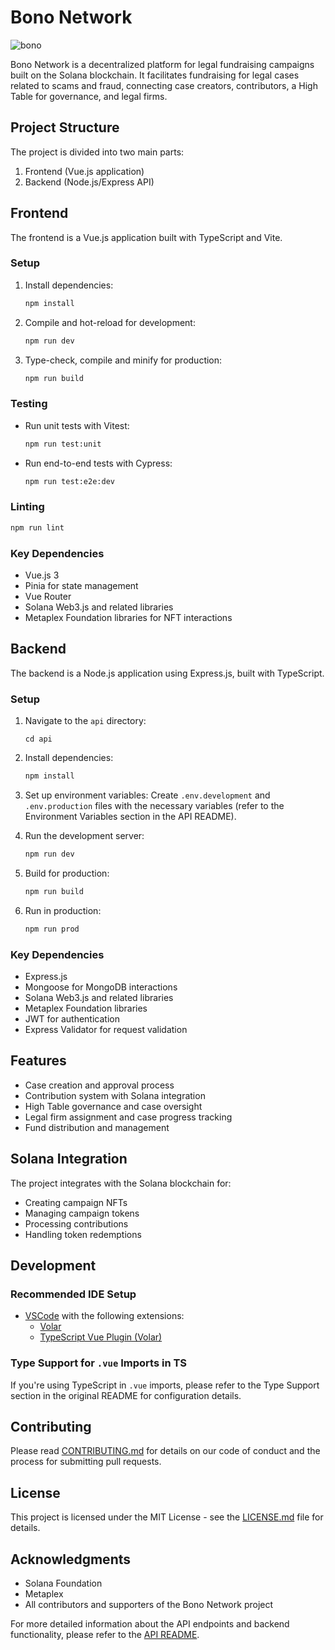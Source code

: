 # Bono Network
![bono](https://github.com/user-attachments/assets/aec0eb26-a7a3-48be-8cc2-2002f64c67df)

Bono Network is a decentralized platform for legal fundraising campaigns built on the Solana blockchain. It facilitates fundraising for legal cases related to scams and fraud, connecting case creators, contributors, a High Table for governance, and legal firms.

## Project Structure

The project is divided into two main parts:

1. Frontend (Vue.js application)
2. Backend (Node.js/Express API)

## Frontend

The frontend is a Vue.js application built with TypeScript and Vite.

### Setup

1. Install dependencies:
   ```sh
   npm install
   ```

2. Compile and hot-reload for development:
   ```sh
   npm run dev
   ```

3. Type-check, compile and minify for production:
   ```sh
   npm run build
   ```

### Testing

- Run unit tests with Vitest:
  ```sh
  npm run test:unit
  ```

- Run end-to-end tests with Cypress:
  ```sh
  npm run test:e2e:dev
  ```

### Linting

```sh
npm run lint
```

### Key Dependencies

- Vue.js 3
- Pinia for state management
- Vue Router
- Solana Web3.js and related libraries
- Metaplex Foundation libraries for NFT interactions

## Backend

The backend is a Node.js application using Express.js, built with TypeScript.

### Setup

1. Navigate to the `api` directory:
   ```
   cd api
   ```

2. Install dependencies:
   ```sh
   npm install
   ```

3. Set up environment variables:
   Create `.env.development` and `.env.production` files with the necessary variables (refer to the Environment Variables section in the API README).

4. Run the development server:
   ```sh
   npm run dev
   ```

5. Build for production:
   ```sh
   npm run build
   ```

6. Run in production:
   ```sh
   npm run prod
   ```

### Key Dependencies

- Express.js
- Mongoose for MongoDB interactions
- Solana Web3.js and related libraries
- Metaplex Foundation libraries
- JWT for authentication
- Express Validator for request validation

## Features

- Case creation and approval process
- Contribution system with Solana integration
- High Table governance and case oversight
- Legal firm assignment and case progress tracking
- Fund distribution and management

## Solana Integration

The project integrates with the Solana blockchain for:
- Creating campaign NFTs
- Managing campaign tokens
- Processing contributions
- Handling token redemptions

## Development

### Recommended IDE Setup

- [VSCode](https://code.visualstudio.com/) with the following extensions:
  - [Volar](https://marketplace.visualstudio.com/items?itemName=Vue.volar)
  - [TypeScript Vue Plugin (Volar)](https://marketplace.visualstudio.com/items?itemName=Vue.vscode-typescript-vue-plugin)

### Type Support for `.vue` Imports in TS

If you're using TypeScript in `.vue` imports, please refer to the Type Support section in the original README for configuration details.

## Contributing

Please read [CONTRIBUTING.md](CONTRIBUTING.md) for details on our code of conduct and the process for submitting pull requests.

## License

This project is licensed under the MIT License - see the [LICENSE.md](LICENSE.md) file for details.

## Acknowledgments

- Solana Foundation
- Metaplex
- All contributors and supporters of the Bono Network project

For more detailed information about the API endpoints and backend functionality, please refer to the [API README](api/README.md).
